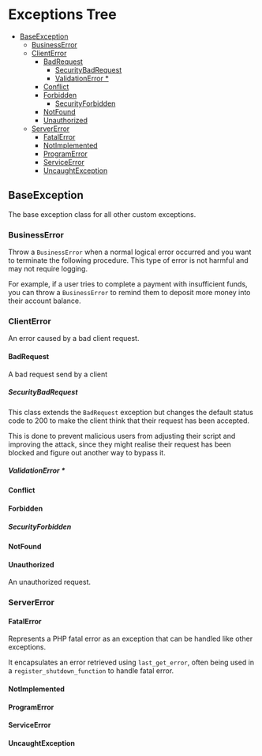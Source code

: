 # Exceptions Tree

- [BaseException](#baseexception)
  - [BusinessError](#businesserror)
  - [ClientError](#clienterror)
    - [BadRequest](#badrequest)
      - [SecurityBadRequest](#securitybadrequest)
      - [ValidationError \*](#validationerror-)
    - [Conflict](#conflict)
    - [Forbidden](#forbidden)
      - [SecurityForbidden](#securityforbidden)
    - [NotFound](#notfound)
    - [Unauthorized](#unauthorized)
  - [ServerError](#servererror)
    - [FatalError](#fatalerror)
    - [NotImplemented](#notimplemented)
    - [ProgramError](#programerror)
    - [ServiceError](#serviceerror)
    - [UncaughtException](#uncaughtexception)


## BaseException
The base exception class for all other custom exceptions.

### BusinessError
Throw a `BusinessError` when a normal logical error occurred and you want to terminate the following procedure. This type of error is not harmful and may not require logging.

For example, if a user tries to complete a payment with insufficient funds, you can throw a `BusinessError` to remind them to deposit more money into their account balance.

### ClientError
An error caused by a bad client request.

#### BadRequest
A bad request send by a client

##### SecurityBadRequest
This class extends the `BadRequest` exception but changes the default status code to 200 to make the client think that their request has been accepted.

This is done to prevent malicious users from adjusting their script and improving the attack, since they might realise their request has been blocked and figure out another way to bypass it.

##### ValidationError *
#### Conflict
#### Forbidden
##### SecurityForbidden
#### NotFound
#### Unauthorized
An unauthorized request.

### ServerError
#### FatalError
Represents a PHP fatal error as an exception that can be handled like other exceptions.

It encapsulates an error retrieved using `last_get_error`, often being used in a `register_shutdown_function` to handle fatal error.

#### NotImplemented
#### ProgramError
#### ServiceError
#### UncaughtException